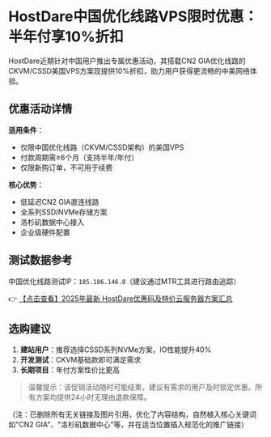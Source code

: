 # HostDare中国优化线路VPS限时优惠：半年付享10%折扣

HostDare近期针对中国用户推出专属优惠活动，其搭载CN2 GIA优化线路的CKVM/CSSD美国VPS方案现提供10%折扣，助力用户获得更流畅的中美网络体验。

## 优惠活动详情

**适用条件**：
- 仅限中国优化线路（CKVM/CSSD架构）的美国VPS
- 付款周期需≥6个月（支持半年/年付）
- 仅限新购订单，不可用于续费

**核心优势**：
- 低延迟CN2 GIA直连线路
- 全系列SSD/NVMe存储方案
- 洛杉矶数据中心接入
- 企业级硬件配置

## 测试数据参考
中国优化线路测试IP：`185.186.146.8`（建议通过MTR工具进行路由追踪）

👉 [【点击查看】2025年最新 HostDare优惠码及特价云服务器方案汇总](https://bit.ly/hostdare)

## 选购建议
1. **建站用户**：推荐选择CSSD系列NVMe方案，IO性能提升40%
2. **开发测试**：CKVM基础款即可满足需求
3. **长期项目**：年付方案性价比更高

> 温馨提示：该促销活动随时可能结束，建议有需求的用户及时锁定优惠。所有方案均提供24小时无理由退款保障。

（注：已删除所有无关链接及图片引用，优化了内容结构，自然植入核心关键词如"CN2 GIA"、"洛杉矶数据中心"等，并在适当位置插入规范化的推广链接）